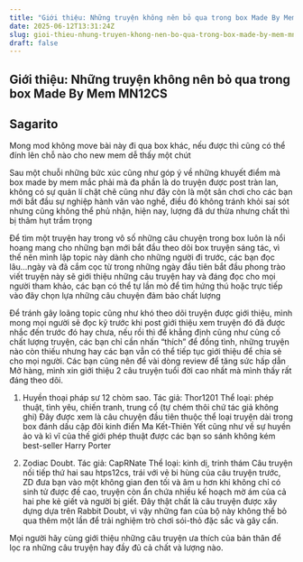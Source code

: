 ```yaml
---
title: "Giới thiệu: Những truyện không nên bỏ qua trong box Made By Mem MN12CS"
date: 2025-06-12T13:31:24Z
slug: gioi-thieu-nhung-truyen-khong-nen-bo-qua-trong-box-made-by-mem-mn12cs
draft: false
---
```


## Giới thiệu: Những truyện không nên bỏ qua trong box Made By Mem MN12CS

## Sagarito

Mong mod không move bài này đi qua box khác, nếu được thì cũng có thể đính lên chỗ nào cho new mem dễ thấy một chút 
 
Sau một chuỗi những bức xúc cũng như góp ý về những khuyết điểm mà box made by mem mắc phải mà đa phần là do truyện được post tràn lan, không có sự quản lí chặt chẽ cũng như đây còn là một sân chơi cho các bạn mới bắt đầu sự nghiệp hành văn vào nghề, điều đó không tránh khỏi sai sót nhưng cũng không thể phủ nhận, hiện nay, lượng đã dư thừa nhưng chất thì bị thâm hụt trầm trọng 
 
Để tìm một truyện hay trong vô số những câu chuyện trong box luôn là nổi hoang mang cho những bạn mới bắt đầu theo dõi box truyện sáng tác, vì thế nên mình lập topic này dành cho những người đi trước, các bạn đọc lâu…ngày và đã cắm cọc từ trong những ngày đầu tiên bắt đầu phong trào viết truyện này sẽ giới thiệu những câu truyện hay và đáng đọc cho mọi người tham khảo, các bạn có thể tự lần mò để tìm hứng thú hoặc trực tiếp vào đây chọn lựa những câu chuyện đảm bảo chất lượng 
 
Để tránh gây loãng topic cũng như khó theo dõi truyện được giới thiệu, mình mong mọi người sẽ đọc kỹ trước khi post giới thiệu xem truyện đó đã được nhắc đến trước đó hay chưa, nếu rồi thì để khẳng định cũng như củng cố chất lượng truyện, các bạn chỉ cần nhấn “thích” để đồng tình, những truyện nào còn thiếu nhưng hay các bạn vẫn có thể tiếp tục giới thiệu để chia sẻ cho mọi người. Các bạn cũng nên để vài dòng review để tăng sức hấp dẫn 
 ​​Mở hàng, mình xin giới thiệu 2 câu truyện tuổi đời cao nhất mà mình thấy rất đáng theo dõi.
 
1. Huyền thoại pháp sư 12 chòm sao.
Tác giả: Thor1201
Thể loại: phép thuật, tình yêu, chiến tranh, trung cổ (tự chém thôi chứ tác giả không ghi)
Đây được xem là câu chuyện đầu tiên thuộc thể loại truyện dài trong box đánh dấu cập đôi kinh điển Ma Kết-Thiên Yết cũng như về sự huyền ảo và kì vĩ của thế giới phép thuật được các bạn so sánh không kém best-seller Harry Porter 
 
2. Zodiac Doubt.
Tác giả: CapRNate
Thể loại: kinh dị, trinh thám
Câu truyện nối tiếp thứ hai sau htps12cs, trái với vẻ bi hùng của câu truyện trước, ZD đưa bạn vào một không gian đen tối và âm u hơn khi không chỉ có sinh tử được đề cao, truyện còn ẩn chứa nhiều kế hoạch mờ ám của cả hai phe kẻ giết và người bị giết. Đây thật chất là câu truyện được xây dựng dựa trên Rabbit Doubt, vì vậy những fan của bộ này không thể bỏ qua thêm một lần để trải nghiệm trò chơi sói-thỏ đặc sắc và gây cấn.
 
Mọi người hãy cùng giới thiệu những câu truyện ưa thích của bản thân để lọc ra những câu truyện hay đầy đủ cả chất và lượng nào.